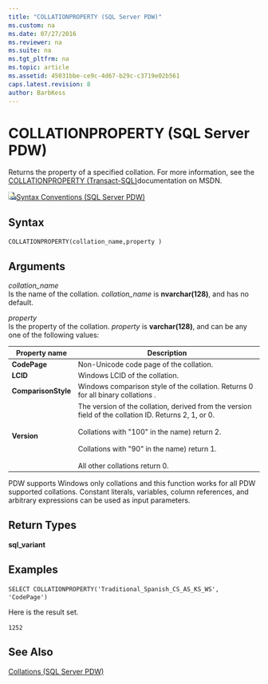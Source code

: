 ```yaml
---
title: "COLLATIONPROPERTY (SQL Server PDW)"
ms.custom: na
ms.date: 07/27/2016
ms.reviewer: na
ms.suite: na
ms.tgt_pltfrm: na
ms.topic: article
ms.assetid: 45031bbe-ce9c-4d67-b29c-c3719e02b561
caps.latest.revision: 8
author: BarbKess
---
```

# COLLATIONPROPERTY (SQL Server PDW)
Returns the property of a specified collation. For more information, see the [COLLATIONPROPERTY (Transact-SQL)](http://msdn.microsoft.com/en-us/library/ms190305.aspx)documentation on MSDN.  
  
![Topic link icon](../sqlpdw/media/Topic_Link.gif "Topic_Link")[Syntax Conventions &#40;SQL Server PDW&#41;](../sqlpdw/syntax-conventions-sql-server-pdw.md)  
  
## Syntax  
  
```  
COLLATIONPROPERTY(collation_name,property )  
```  
  
## Arguments  
*collation_name*  
Is the name of the collation. *collation_name* is **nvarchar(128)**, and has no default.  
  
*property*  
Is the property of the collation. *property* is **varchar(128)**, and can be any one of the following values:  
  
|Property name|Description|  
|-----------------|---------------|  
|**CodePage**|Non-Unicode code page of the collation.|  
|**LCID**|Windows LCID of the collation.|  
|**ComparisonStyle**|Windows comparison style of the collation. Returns 0 for all binary collations .|  
|**Version**|The version of the collation, derived from the version field of the collation ID. Returns 2, 1, or 0.<br /><br />Collations with "100" in the name) return 2.<br /><br />Collations with "90" in the name) return 1.<br /><br />All other collations return 0.|  
  
PDW supports Windows only collations and this function works for all PDW supported collations. Constant literals, variables, column references, and arbitrary expressions can be used as input parameters.  
  
## Return Types  
**sql_variant**  
  
## Examples  
  
```  
SELECT COLLATIONPROPERTY('Traditional_Spanish_CS_AS_KS_WS', 'CodePage')  
```  
  
Here is the result set.  
  
```  
1252  
```  
  
## See Also  
[Collations &#40;SQL Server PDW&#41;](../sqlpdw/collations-sql-server-pdw.md)  
  
